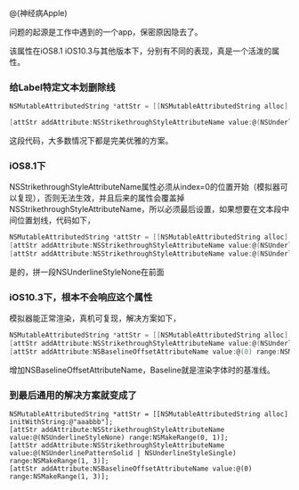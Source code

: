 @(神经病Apple)

问题的起源是工作中遇到的一个app，保密原因隐去了。

该属性在iOS8.1 iOS10.3与其他版本下，分别有不同的表现，真是一个活泼的属性。

### 给Label特定文本划删除线

```objectivec
NSMutableAttributedString *attStr = [[NSMutableAttributedString alloc] initWithString:@"aaabbb"];

[attStr addAttribute:NSStrikethroughStyleAttributeName value:@(NSUnderlinePatternSolid | NSUnderlineStyleSingle) range:NSMakeRange(1, 3)];

```
这段代码，大多数情况下都是完美优雅的方案。

### iOS8.1下
NSStrikethroughStyleAttributeName属性必须从index=0的位置开始（模拟器可以复现），否则无法生效，并且后来的属性会覆盖掉NSStrikethroughStyleAttributeName，所以必须最后设置，如果想要在文本段中间位置划线，代码如下，

```objectivec
NSMutableAttributedString *attStr = [[NSMutableAttributedString alloc] initWithString:@"aaabbb"];
[attStr addAttribute:NSStrikethroughStyleAttributeName value:@(NSUnderlineStyleNone) range:NSMakeRange(0, 1)];
[attStr addAttribute:NSStrikethroughStyleAttributeName value:@(NSUnderlinePatternSolid | NSUnderlineStyleSingle) range:NSMakeRange(1, 3)];
```
是的，拼一段NSUnderlineStyleNone在前面

### iOS10.3下，根本不会响应这个属性
模拟器能正常渲染，真机可复现，解决方案如下，

```objectivec
NSMutableAttributedString *attStr = [[NSMutableAttributedString alloc] initWithString:@"aaabbb"];
[attStr addAttribute:NSStrikethroughStyleAttributeName value:@(NSUnderlinePatternSolid | NSUnderlineStyleSingle) range:NSMakeRange(1, 3)];
[attStr addAttribute:NSBaselineOffsetAttributeName value:@(0) range:NSMakeRange(1, 3)];
```
增加NSBaselineOffsetAttributeName，Baseline就是渲染字体时的基准线。

### 到最后通用的解决方案就变成了

```
NSMutableAttributedString *attStr = [[NSMutableAttributedString alloc] initWithString:@"aaabbb"];
[attStr addAttribute:NSStrikethroughStyleAttributeName value:@(NSUnderlineStyleNone) range:NSMakeRange(0, 1)];
[attStr addAttribute:NSStrikethroughStyleAttributeName value:@(NSUnderlinePatternSolid | NSUnderlineStyleSingle) range:NSMakeRange(1, 3)];
[attStr addAttribute:NSBaselineOffsetAttributeName value:@(0) range:NSMakeRange(1, 3)];
```
    
